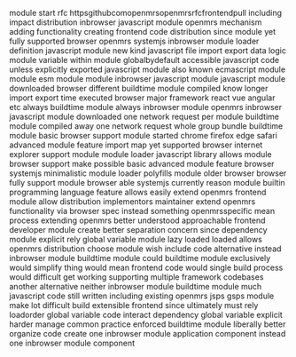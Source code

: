module start rfc httpsgithubcomopenmrsopenmrsrfcfrontendpull including impact distribution inbrowser javascript module openmrs mechanism adding functionality creating frontend code distribution since module yet fully supported browser openmrs systemjs inbrowser module loader definition javascript module new kind javascript file import export data logic module variable within module globalbydefault accessible javascript code unless explicitly exported javascript module also known ecmascript module module esm module module inbrowser javascript module javascript module downloaded browser different buildtime module compiled know longer import export time executed browser major framework react vue angular etc always buildtime module always inbrowser module openmrs inbrowser javascript module downloaded one network request per module buildtime module compiled away one network request whole group bundle buildtime module basic browser support module started chrome firefox edge safari advanced module feature import map yet supported browser internet explorer support module module loader javascript library allows module browser support make possible basic advanced module feature browser systemjs minimalistic module loader polyfills module older browser browser fully support module browser able systemjs currently reason module builtin programming language feature allows easily extend openmrs frontend module allow distribution implementors maintainer extend openmrs functionality via browser spec instead something openmrsspecific mean process extending openmrs better understood approachable frontend developer module create better separation concern since dependency module explicit rely global variable module lazy loaded loaded allows openmrs distribution choose module wish include code alternative instead inbrowser module buildtime module could buildtime module exclusively would simplify thing would mean frontend code would single build process would difficult get working supporting multiple framework codebases another alternative neither inbrowser module buildtime module much javascript code still written including existing openmrs jsps gsps module make lot difficult build extensible frontend since ultimately must rely loadorder global variable code interact dependency global variable explicit harder manage common practice enforced buildtime module liberally better organize code create one inbrowser module application component instead one inbrowser module component